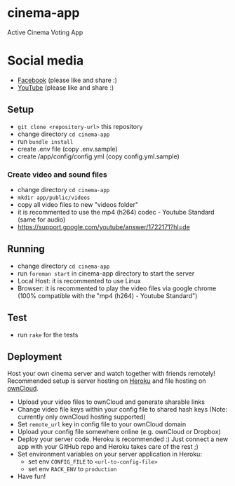 # cinema-app
Active Cinema Voting App

# Social media
* [Facebook](https://www.facebook.com/activecinema) (please like and share :)
* [YouTube](https://www.youtube.com/activecinema14) (please like and share :)

## Setup
* `git clone <repository-url>` this repository
* change directory `cd cinema-app`
* run `bundle install`
* create .env file (copy .env.sample)
* create /app/config/config.yml (copy config.yml.sample)

### Create video and sound files
* change directory `cd cinema-app`
* `mkdir app/public/videos`
* copy all video files to new "videos folder"
* it is recommented to use the mp4 (h264) codec - Youtube Standard (same for audio)
* https://support.google.com/youtube/answer/1722171?hl=de

## Running
* change directory `cd cinema-app`
* run `foreman start` in cinema-app directory to start the server
* Local Host: it is recommented to use Linux
* Browser: it is recommented to play the video files via google chrome (100% compatible with the "mp4 (h264) - Youtube Standard")

## Test
* run `rake` for the tests

## Deployment
Host your own cinema server and watch together with friends remotely!
Recommended setup is server hosting on [Heroku](https://www.heroku.com/) and file hosting on [ownCloud](https://owncloud.com/).

* Upload your video files to ownCloud and generate sharable links
* Change video file keys within your config file to shared hash keys (Note: currently only ownCloud hosting supported)
* Set `remote_url` key in config file to your ownCloud domain
* Upload your config file somewhere online (e.g. ownCloud or Dropbox)
* Deploy your server code. Heroku is recommended :) Just connect a new app with your GitHub repo and Heroku takes care of the rest ;)
* Set environment variables on your server application in Heroku:
  * set env `CONFIG_FILE` to `<url-to-config-file>`
  * set env `RACK_ENV` to `production`
* Have fun!
